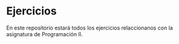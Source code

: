 # Ejercicios

En este repositorio estará todos los ejercicios relaccionanos con la asignatura de Programación II.
